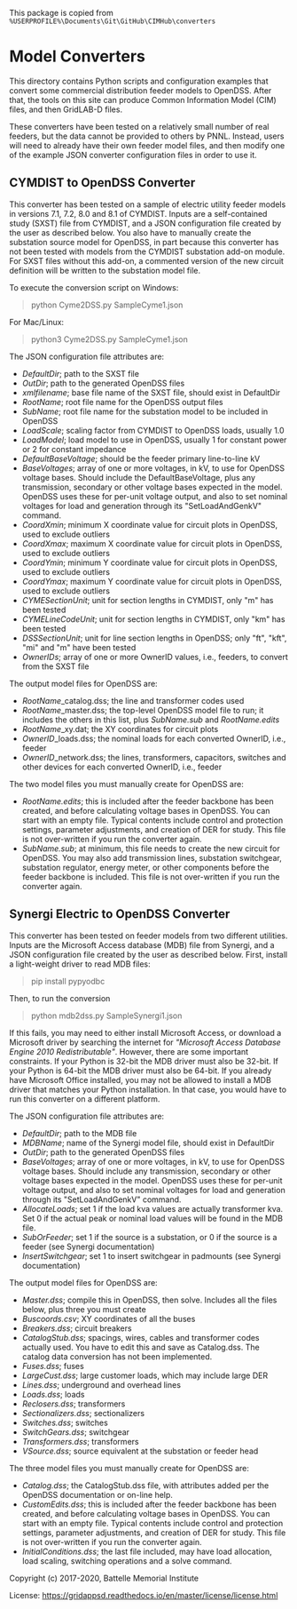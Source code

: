 This package is copied from `%USERPROFILE%\Documents\Git\GitHub\CIMHub\converters`

# Model Converters

This directory contains Python scripts and configuration examples that convert
some commercial distribution feeder models to OpenDSS. After that, the tools on this
site can produce Common Information Model (CIM) files, and then GridLAB-D files.

These converters have been tested on a relatively small number of real feeders, but the
data cannot be provided to others by PNNL. Instead, users will need to already have 
their own feeder model files, and then modify one of the example JSON converter configuration
files in order to use it.

## CYMDIST to OpenDSS Converter

This converter has been tested on a sample of electric utility feeder models in 
versions 7.1, 7.2, 8.0 and 8.1 of CYMDIST. Inputs are a self-contained study (SXST) file
from CYMDIST, and a JSON configuration file created by the user as described below.
You also have to manually create the substation source model for OpenDSS, in part
because this converter has not been tested with models from the CYMDIST substation
add-on module. For SXST files without this add-on, a commented version of the new
circuit definition will be written to the substation model file.

To execute the conversion script on Windows:

>  python Cyme2DSS.py SampleCyme1.json

For Mac/Linux:

>  python3 Cyme2DSS.py SampleCyme1.json

The JSON configuration file attributes are:

- *DefaultDir*; path to the SXST file
- *OutDir*; path to the generated OpenDSS files
- *xmlfilename*; base file name of the SXST file, should exist in DefaultDir
- *RootName*; root file name for the OpenDSS output files
- *SubName*; root file name for the substation model to be included in OpenDSS
- *LoadScale*; scaling factor from CYMDIST to OpenDSS loads, usually 1.0
- *LoadModel*; load model to use in OpenDSS, usually 1 for constant power or 2 for constant impedance
- *DefaultBaseVoltage*; should be the feeder primary line-to-line kV
- *BaseVoltages*; array of one or more voltages, in kV, to use for OpenDSS voltage bases. Should include the DefaultBaseVoltage, plus any transmission, secondary or other voltage bases expected in the model. OpenDSS uses these for per-unit voltage output, and also to set nominal voltages for load and generation through its "SetLoadAndGenkV" command.
- *CoordXmin*; minimum X coordinate value for circuit plots in OpenDSS, used to exclude outliers
- *CoordXmax*; maximum X coordinate value for circuit plots in OpenDSS, used to exclude outliers
- *CoordYmin*; minimum Y coordinate value for circuit plots in OpenDSS, used to exclude outliers
- *CoordYmax*; maximum Y coordinate value for circuit plots in OpenDSS, used to exclude outliers
- *CYMESectionUnit*; unit for section lengths in CYMDIST, only "m" has been tested
- *CYMELineCodeUnit*; unit for section lengths in CYMDIST, only "km" has been tested
- *DSSSectionUnit*;  unit for line section lengths in OpenDSS; only "ft", "kft", "mi" and "m" have been tested
- *OwnerIDs*; array of one or more OwnerID values, i.e., feeders, to convert from the SXST file

The output model files for OpenDSS are:

- *RootName*_catalog.dss; the line and transformer codes used 
- *RootName*_master.dss; the top-level OpenDSS model file to run; it includes the others in this list, plus *SubName.sub* and *RootName.edits* 
- *RootName*_xy.dat; the XY coordinates for circuit plots
- *OwnerID*_loads.dss; the nominal loads for each converted OwnerID, i.e., feeder
- *OwnerID*_network.dss; the lines, transformers, capacitors, switches and other devices for each converted OwnerID, i.e., feeder

The two model files you must manually create for OpenDSS are:

- *RootName.edits*; this is included after the feeder backbone has been created, and before calculating voltage bases in OpenDSS. You can start with an empty file. Typical contents include control and protection settings, parameter adjustments, and creation of DER for study. This file is not over-written if you run the converter again.
- *SubName.sub*; at minimum, this file needs to create the new circuit for OpenDSS. You may also add transmission lines, substation switchgear, substation regulator, energy meter, or other components before the feeder backbone is included. This file is not over-written if you run the converter again.

## Synergi Electric to OpenDSS Converter

This converter has been tested on feeder models from two different utilities. Inputs are the 
Microsoft Access database (MDB) file from Synergi, and a JSON configuration file created by 
the user as described below. First, install a light-weight driver to read MDB files:

>  pip install pypyodbc

Then, to run the conversion

>  python mdb2dss.py SampleSynergi1.json

If this fails, you may need to either install Microsoft Access, or download a Microsoft driver
by searching the internet for *"Microsoft Access Database Engine 2010 Redistributable"*. However,
there are some important constraints. If your Python is 32-bit the MDB driver must also be 32-bit. 
If your Python is 64-bit the MDB driver must also be 64-bit. If you already have Microsoft Office 
installed, you may not be allowed to install a MDB driver that matches your Python installation. 
In that case, you would have to run this converter on a different platform.

The JSON configuration file attributes are:

- *DefaultDir*; path to the MDB file
- *MDBName*; name of the Synergi model file, should exist in DefaultDir
- *OutDir*; path to the generated OpenDSS files
- *BaseVoltages*; array of one or more voltages, in kV, to use for OpenDSS voltage bases. Should include any transmission, secondary or other voltage bases expected in the model. OpenDSS uses these for per-unit voltage output, and also to set nominal voltages for load and generation through its "SetLoadAndGenkV" command.
- *AllocateLoads*; set 1 if the load kva values are actually transformer kva. Set 0 if the actual peak or nominal load values will be found in the MDB file.
- *SubOrFeeder*; set 1 if the source is a substation, or 0 if the source is a feeder (see Synergi documentation)
- *InsertSwitchgear*; set 1 to insert switchgear in padmounts (see Synergi documentation)

The output model files for OpenDSS are:

- *Master.dss*; compile this in OpenDSS, then solve. Includes all the files below, plus three you must create
- *Buscoords.csv*; XY coordinates of all the buses  
- *Breakers.dss*; circuit breakers
- *CatalogStub.dss*; spacings, wires, cables and transformer codes actually used. You have to edit this and save as Catalog.dss. The catalog data conversion has not been implemented.
- *Fuses.dss*; fuses
- *LargeCust.dss*; large customer loads, which may include large DER
- *Lines.dss*; underground and overhead lines
- *Loads.dss*; loads
- *Reclosers.dss*; transformers
- *Sectionalizers.dss*; sectionalizers
- *Switches.dss*; switches
- *SwitchGears.dss*; switchgear
- *Transformers.dss*; transformers
- *VSource.dss*; source equivalent at the substation or feeder head

The three model files you must manually create for OpenDSS are:

- *Catalog.dss*; the CatalogStub.dss file, with attributes added per the OpenDSS documentation or on-line help.
- *CustomEdits.dss*; this is included after the feeder backbone has been created, and before calculating voltage bases in OpenDSS. You can start with an empty file. Typical contents include control and protection settings, parameter adjustments, and creation of DER for study. This file is not over-written if you run the converter again.
- *InitialConditions.dss*; the last file included, may have load allocation, load scaling, switching operations and a solve command.

Copyright (c) 2017-2020, Battelle Memorial Institute

License: https://gridappsd.readthedocs.io/en/master/license/license.html
